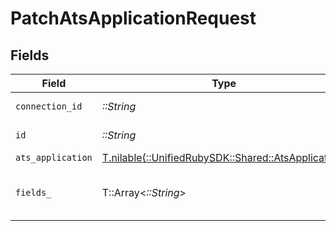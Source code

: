 # PatchAtsApplicationRequest


## Fields

| Field                                                                                        | Type                                                                                         | Required                                                                                     | Description                                                                                  |
| -------------------------------------------------------------------------------------------- | -------------------------------------------------------------------------------------------- | -------------------------------------------------------------------------------------------- | -------------------------------------------------------------------------------------------- |
| `connection_id`                                                                              | *::String*                                                                                   | :heavy_check_mark:                                                                           | ID of the connection                                                                         |
| `id`                                                                                         | *::String*                                                                                   | :heavy_check_mark:                                                                           | ID of the Application                                                                        |
| `ats_application`                                                                            | [T.nilable(::UnifiedRubySDK::Shared::AtsApplication)](../../models/shared/atsapplication.md) | :heavy_minus_sign:                                                                           | N/A                                                                                          |
| `fields_`                                                                                    | T::Array<*::String*>                                                                         | :heavy_minus_sign:                                                                           | Comma-delimited fields to return                                                             |
